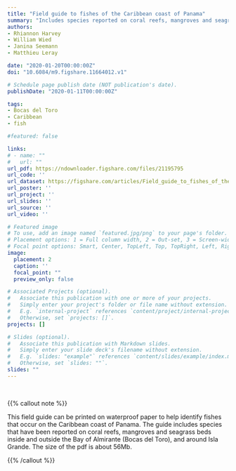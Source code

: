 ```yaml
---
title: "Field guide to fishes of the Caribbean coast of Panama"
summary: "Includes species reported on coral reefs, mangroves and seagrass beds inside and outside the Bay of Almirante (Bocas del Toro), and around Isla Grande."
authors:
- Rhiannon Harvey
- William Wied
- Janina Seemann
- Matthieu Leray

date: "2020-01-20T00:00:00Z"
doi: "10.6084/m9.figshare.11664012.v1"

# Schedule page publish date (NOT publication's date).
publishDate: "2020-01-11T00:00:00Z"

tags:
- Bocas del Toro
- Caribbean
- fish

#featured: false

links:
# - name: ""
#   url: ""
url_pdf: https://ndownloader.figshare.com/files/21195795
url_code: ''
url_dataset: https://figshare.com/articles/Field_guide_to_fishes_of_the_Caribbean_coast_of_Panama/11664012
url_poster: ''
url_project: ''
url_slides: ''
url_source: ''
url_video: ''

# Featured image
# To use, add an image named `featured.jpg/png` to your page's folder.
# Placement options: 1 = Full column width, 2 = Out-set, 3 = Screen-width
# Focal point options: Smart, Center, TopLeft, Top, TopRight, Left, Right, BottomLeft, Bottom, BottomRight
image:
  placement: 2
  caption: ''
  focal_point: ""
  preview_only: false

# Associated Projects (optional).
#   Associate this publication with one or more of your projects.
#   Simply enter your project's folder or file name without extension.
#   E.g. `internal-project` references `content/project/internal-project/index.md`.
#   Otherwise, set `projects: []`.
projects: []

# Slides (optional).
#   Associate this publication with Markdown slides.
#   Simply enter your slide deck's filename without extension.
#   E.g. `slides: "example"` references `content/slides/example/index.md`.
#   Otherwise, set `slides: ""`.
slides: ""
---
```


<br/>

{{% callout note %}}

This field guide can be printed on waterproof paper to help identify fishes that occur on the Caribbean coast of Panama. The guide includes species that have been reported on coral reefs, mangroves and seagrass beds inside and outside the Bay of Almirante (Bocas del Toro), and around Isla Grande. The size of the pdf is about 56Mb. 

{{% /callout %}}

<script type='text/javascript' src='https://d1bxh8uas1mnw7.cloudfront.net/assets/embed.js'></script>

<span data-badge-type="medium-donut" data-doi="10.6084/m9.figshare.11664012" data-condensed="true" data-hide-no-mentions="true" class="altmetric-embed"></span> <span class="__dimensions_badge_embed__" data-doi="10.6084/m9.figshare.11664012" data-hide-zero-citations="true" data-legend="hover-right"></span><script async src="https://badge.dimensions.ai/badge.js" charset="utf-8"></script>
